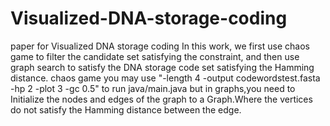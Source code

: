 # Visualized-DNA-storage-coding
paper for Visualized DNA storage coding
In this work, we first use chaos game to filter the candidate set satisfying the constraint, and then use graph search to satisfy the DNA storage code set satisfying the Hamming distance.
chaos game you may use "-length 4 -output codewordstest.fasta -hp 2 -plot 3 -gc 0.5" to run java/main.java
but in graphs,you need to Initialize the nodes and edges of the graph to a Graph.Where the vertices do not satisfy the Hamming distance between the edge.
